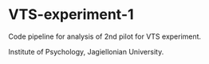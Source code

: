 # VTS-experiment-1

Code pipeline for analysis of 2nd pilot for VTS experiment.

Institute of Psychology, Jagiellonian University.
